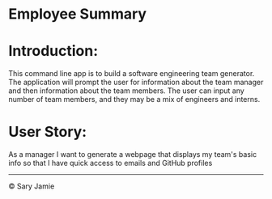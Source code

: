 # Employee Summary

# Introduction:

This command line app is to build a software engineering team generator.  The application will prompt the user for information about the team manager and then information about the team members. The user can input any number of team members, and they may be a mix of engineers and interns.

# User Story:

As a manager
I want to generate a webpage that displays my team's basic info
so that I have quick access to emails and GitHub profiles



- - -

© Sary Jamie 

